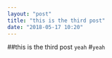 ```yaml
---
layout: "post"
title: "this is the third post"
date: "2018-05-17 10:20"
---
```


##this is the third post
`yeah`
#`yeah`
